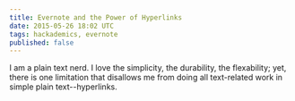 ```yaml
---
title: Evernote and the Power of Hyperlinks
date: 2015-05-26 18:02 UTC
tags: hackademics, evernote
published: false
---
```


I am a plain text nerd. I love the simplicity, the durability, the flexability; yet, there is one limitation that disallows me from doing all text-related work in simple plain text--hyperlinks.

